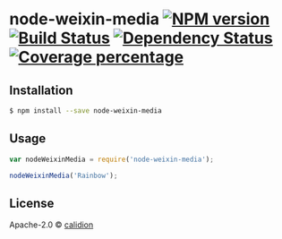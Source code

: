 # node-weixin-media [![NPM version][npm-image]][npm-url] [![Build Status][travis-image]][travis-url] [![Dependency Status][daviddm-image]][daviddm-url] [![Coverage percentage][coveralls-image]][coveralls-url]
> 

## Installation

```sh
$ npm install --save node-weixin-media
```

## Usage

```js
var nodeWeixinMedia = require('node-weixin-media');

nodeWeixinMedia('Rainbow');
```
## License

Apache-2.0 © [calidion](calidion.github.io)


[npm-image]: https://badge.fury.io/js/node-weixin-media.svg
[npm-url]: https://npmjs.org/package/node-weixin-media
[travis-image]: https://travis-ci.org/node-weixin/node-weixin-media.svg?branch=master
[travis-url]: https://travis-ci.org/node-weixin/node-weixin-media
[daviddm-image]: https://david-dm.org/node-weixin/node-weixin-media.svg?theme=shields.io
[daviddm-url]: https://david-dm.org/node-weixin/node-weixin-media
[coveralls-image]: https://coveralls.io/repos/node-weixin/node-weixin-media/badge.svg
[coveralls-url]: https://coveralls.io/r/node-weixin/node-weixin-media
